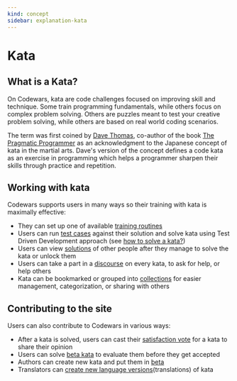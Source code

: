 ```yaml
---
kind: concept
sidebar: explanation-kata
---
```


# Kata

## What is a Kata?

On Codewars, kata are code challenges focused on improving skill and technique. Some train programming fundamentals, while others focus on complex problem solving. Others are puzzles meant to test your creative problem solving, while others are based on real world coding scenarios.

The term was first coined by [Dave Thomas](https://en.wikipedia.org/wiki/Dave_Thomas_%28programmer%29), co-author of the book [The Pragmatic Programmer](https://en.wikipedia.org/wiki/The_Pragmatic_Programmer) as an acknowledgment to the Japanese concept of kata in the martial arts. Dave's version of the concept defines a code kata as an exercise in programming which helps a programmer sharpen their skills through practice and repetition.

## Working with kata

Codewars supports users in many ways so their training with kata is maximally effective:

- They can set up one of available [training routines](/concepts/kata/training-routines/)
- Users can run [test cases](/concepts/kata/tests/) against their solution and solve kata using Test Driven Development approach (see [how to solve a kata?](/recipes/solve-kata/))
- Users can view [solutions](/concepts/kata/solutions/) of other people after they manage to solve the kata or unlock them
- Users can take a part in a [discourse](/concepts/kata/discourse/) on every kata, to ask for help, or help others
- Kata can be bookmarked or grouped into [collections](/concepts/kata/collections/) for easier management, categorization, or sharing with others

## Contributing to the site

Users can also contribute to Codewars in various ways:

- After a kata is solved, users can cast their [satisfaction vote](/concepts/kata/satisfaction-rating/) for a kata to share their opinion
- Users can solve [beta kata](/concepts/kata/beta-process/) to evaluate them before they get accepted
- Authors can create new kata and put them in [beta](/concepts/kata/beta-process/)
- Translators can [create new language versions](/concepts/kata/translations/)(translations) of kata
